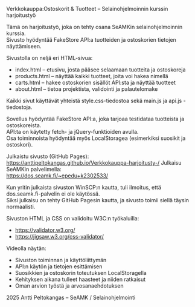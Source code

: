 Verkkokauppa:Ostoskorit & Tuotteet – Selainohjelmoinnin kurssin harjoitustyö

Tämä on harjoitustyö, joka on tehty osana SeAMKin selainohjelmoinnin kurssia.  
Sivusto hyödyntää FakeStore API:a tuotteiden ja ostoskorien tietojen näyttämiseen.

Sivustolla on neljä eri HTML-sivua:

- index.html – etusivu, josta pääsee selaamaan tuotteita ja ostoskoreja  
- products.html – näyttää kaikki tuotteet, joita voi hakea nimellä  
- carts.html – hakee ostoskorien sisällöt API:sta ja näyttää tuotteet  
- about.html – tietoa projektista, validointi ja palautelomake  

Kaikki sivut käyttävät yhteistä style.css-tiedostoa sekä main.js ja api.js -tiedostoja.

Sovellus hyödyntää FakeStore API:a, joka tarjoaa testidataa tuotteista ja ostoskoreista.  
API:ta on käytetty fetch- ja jQuery-funktioiden avulla.  
Osa toiminnoista hyödyntää myös LocalStoragea (esimerkiksi suosikit ja ostoskori).

Julkaistu sivusto (GitHub Pages):  
https://anttipeltokangas.github.io/Verkkokauppa-harjoitusty-/
Julkaisu SeAMKin palvelimella:  
https://dos.seamk.fi/~epedu+k2302533/  

Kun yritin julkaista sivuston WinSCP:n kautta, tuli ilmoitus, että dos.seamk.fi-palvelin ei ole käytössä.  
Siksi julkaisu on tehty GitHub Pagesin kautta, ja sivusto toimii siellä täysin normaalisti.

Sivuston HTML ja CSS on validoitu W3C:n työkaluilla:

- https://validator.w3.org/
- https://jigsaw.w3.org/css-validator/

Videolla näytän:
- Sivuston toiminnan ja käyttöliittymän  
- API:n käytön ja tietojen esittämisen  
- Suosikkien ja ostoskorin toteutuksen LocalStoragella  
- Kehityksen aikana tulleet haasteet ja niiden ratkaisut  
- Oman arvion työstä ja arvosanaehdotuksen  

 2025 Antti Peltokangas – SeAMK / Selainohjelmointi
